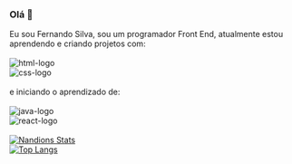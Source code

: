 ### Olá 👋

Eu sou Fernando Silva, sou um programador Front End, atualmente estou aprendendo e criando projetos com:
<br>
<br>
<img src="https://img.shields.io/badge/HTML5-E34F26?style=for-the-badge&logo=html5&logoColor=white" alt="html-logo"> <br>
<img src="https://img.shields.io/badge/CSS3-1572B6?style=for-the-badge&logo=css3&logoColor=white" alt="css-logo"> <br>
<br>
e iniciando o aprendizado de:
<br>
<br>
<img src="https://img.shields.io/badge/JavaScript-323330?style=for-the-badge&logo=javascript&logoColor=F7DF1E" alt="java-logo"><br>
<img src="https://img.shields.io/badge/React-20232A?style=for-the-badge&logo=react&logoColor=61DAFB" alt="react-logo"> <br>
<br>
[![Nandions Stats](https://github-readme-stats.vercel.app/api?username=nandions)](https://github.com/anuraghazra/github-readme-stats)<br>
[![Top Langs](https://github-readme-stats.vercel.app/api/top-langs/?username=nandions)](https://github.com/anuraghazra/github-readme-stats)
